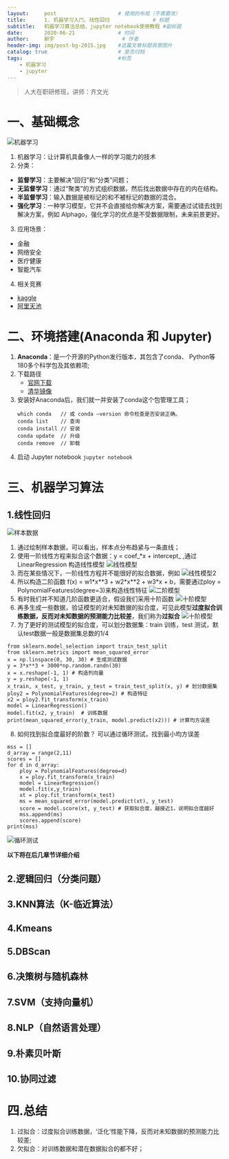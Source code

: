 ```yaml
---
layout:     post                    # 使用的布局（不需要改）
title:      1. 机器学习入门、线性回归              # 标题 
subtitle:   机器学习算法总结、jupyter notebook使用教程 #副标题
date:       2020-06-21              # 时间
author:     新宇                      # 作者
header-img: img/post-bg-2015.jpg    #这篇文章标题背景图片
catalog: true                       # 是否归档
tags:                               #标签
    - 机器学习
    - jupyter
---
```


>人大在职研修班，讲师：齐文光

# 一、基础概念
![机器学习](https://tva1.sinaimg.cn/large/007S8ZIlly1gg04lmbnbgj307h06lmx6.jpg "机器学习")
1. 机器学习：让计算机具备像人一样的学习能力的技术
2. 分类：
- **监督学习**：主要解决“回归”和“分类”问题；
- **无监督学习**：通过“聚类”的方式组织数据，然后找出数据中存在的内在结构。
- **半监督学习**：输入数据是被标记的和不被标记的数据的混合。
- **强化学习**：一种学习模型，它并不会直接给你解决方案，需要通过试错去找到解决方案，例如 Alphago，强化学习的优点是不受数据限制，未来前景更好。
3. 应用场景：
- 金融
- 网络安全
- 医疗健康
- 智能汽车
4. 相关竞赛
- [kaggle](https://www.kaggle.com/)
- [阿里天池](https://tianchi.aliyun.com/)

# 二、环境搭建(Anaconda 和 Jupyter)

1. **Anaconda**：是一个开源的Python发行版本，其包含了conda、 Python等180多个科学包及其依赖项;
2. 下载路径 
   - [官网下载](https://www.anaconda.com/)
   - [清华镜像](https://mirrors.tuna.tsinghua.edu.cn/anaconda/archive/)
3. 安装好Anaconda后，我们就一并安装了conda这个包管理工具；
   ```
   which conda   // 或 conda –version 命令检查是否安装正确。 
   conda list    // 查询
   conda install // 安装
   conda update  // 升级
   conda remove  // 卸载
   ```
4. 启动 Jupyter notebook
   `jupyter notebook`

# 三、机器学习算法
## 1.线性回归
![样本数据](https://tva1.sinaimg.cn/large/007S8ZIlly1gg15ip61i8j30b4073gll.jpg "样本数据")
1. 通过绘制样本数据，可以看出，样本点分布趋紧与一条直线；
2. 使用一阶线性方程来拟合这个数据：y = coef_*x + intercept_ ,通过 LinearRegression 构造线性模型
![线性模型](https://tva1.sinaimg.cn/large/007S8ZIlly1gg15p8dlu3j30cp09g3z3.jpg "线性模型")
3. 而在某些情况下，一阶线性方程并不能很好的拟合数据，例如
![线性模型2](https://tva1.sinaimg.cn/large/007S8ZIlly1gg1bbc62q1j30k40gpwft.jpg "线性模型2")
4. 所以构造二阶函数 f(x) = w1\*x\*\*3 + w2\*x\*\*2 + w3\*x + b，需要通过ploy = PolynomialFeatures(degree=3)来构造线性特征
![二阶模型](https://tva1.sinaimg.cn/large/007S8ZIlly1gg1bfzpcasj30j70k4tao.jpg "二阶模型")
5. 有时我们并不知道几阶函数更适合，假设我们采用十阶函数
![十阶模型](https://tva1.sinaimg.cn/large/007S8ZIlly1gg1bi5jgbfj30k20b00td.jpg "十阶模型")
6. 再多生成一些数据，验证模型的对未知数据的拟合度，可见此模型**过度拟合训练数据，反而对未知数据的预测能力比较差**，我们称为**过拟合**
![十阶模型](https://tva1.sinaimg.cn/large/007S8ZIlly1gg1bjdzfvdj30fu0fugmk.jpg "十阶模型")
7.  为了更好的测试模型的拟合度，可以划分数据集：train 训练，test 测试，默认test数据一般是数据集总数的1/4
```
from sklearn.model_selection import train_test_split
from sklearn.metrics import mean_squared_error
x = np.linspace(0, 30, 30) # 生成测试数据
y = 3*x**3 + 3000*np.random.randn(30)
x = x.reshape(-1, 1) # 构造列向量
y = y.reshape(-1, 1) 
x_train, x_test, y_train, y_test = train_test_split(x, y) # 划分数据集
ploy2 = PolynomialFeatures(degree=2) # 构造特征
x2 = ploy2.fit_transform(x_train)
model = LinearRegression()
model.fit(x2, y_train)  # 训练数据
print(mean_squared_error(y_train, model.predict(x2))) # 计算均方误差
```
8. 如何找到拟合度最好的阶数？ 可以通过循环测试，找到最小均方误差
```
mss = []
d_array = range(2,11)
scores = []
for d in d_array:
    ploy = PolynomialFeatures(degree=d)
    x = ploy.fit_transform(x_train)
    model = LinearRegression()
    model.fit(x,y_train)
    xt = ploy.fit_transform(x_test) 
    ms = mean_squared_error(model.predict(xt), y_test)
    score = model.score(xt, y_test) # 获取拟合度，越接近1，说明拟合度越好
    mss.append(ms)
    scores.append(score)  
print(mss)
```
![循环测试](https://tva1.sinaimg.cn/large/007S8ZIlly1gg1brcnk4rj30fd0itt9o.jpg "循环测试")

**以下将在后几章节详细介绍**
## 2.逻辑回归（分类问题）
## 3.KNN算法（K-临近算法）
## 4.Kmeans
## 5.DBScan
## 6.决策树与随机森林
## 7.SVM（支持向量机）
## 8.NLP（自然语言处理）
## 9.朴素贝叶斯
## 10.协同过滤

# 四.总结

1. 过拟合：过度拟合训练数据，‘泛化’性能下降，反而对未知数据的预测能力比较差;
2. 欠拟合：对训练数据和潜在数据拟合的都不好；

















